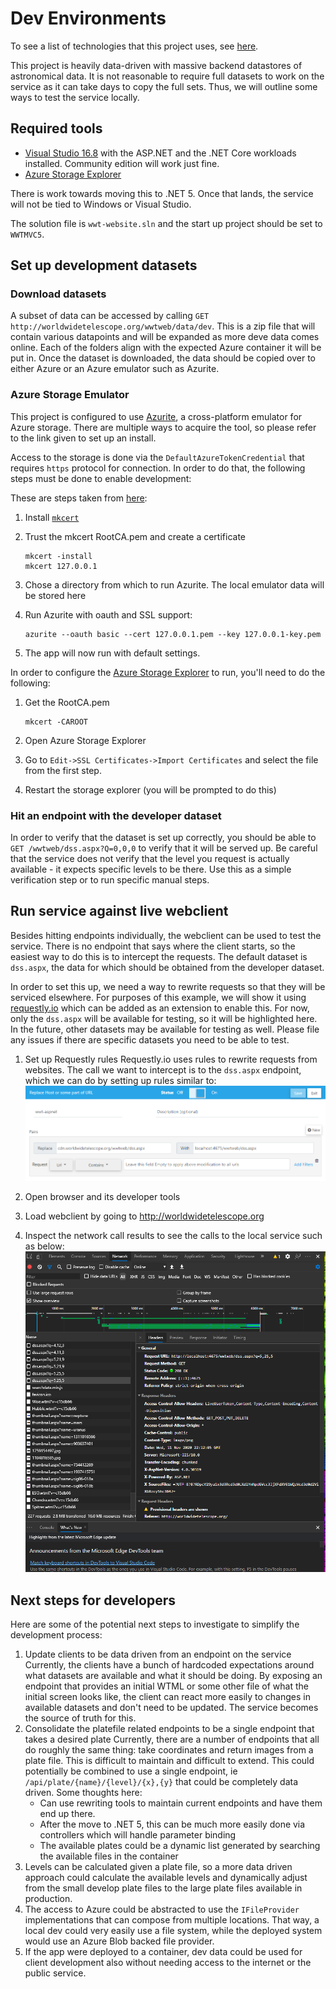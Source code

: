 # Dev Environments

To see a list of technologies that this project uses, see [here](technologies.md).

This project is heavily data-driven with massive backend datastores of astronomical data. It is not reasonable to require full datasets to work on the service as it can take days to copy the full sets. Thus, we will outline some ways to test the service locally.

## Required tools

- [Visual Studio 16.8](https://visualstudio.microsoft.com/) with the ASP.NET and the .NET Core workloads installed. Community edition will work just fine.
- [Azure Storage Explorer](https://azure.microsoft.com/en-us/features/storage-explorer/)

There is work towards moving this to .NET 5. Once that lands, the service will not be tied to Windows or Visual Studio.

The solution file is `wwt-website.sln` and the start up project should be set to `WWTMVC5`.

## Set up development datasets

### Download datasets
A subset of data can be accessed by calling `GET http://worldwidetelescope.org/wwtweb/data/dev`. This is a zip file that will contain various datapoints and will be expanded as more deve data comes online. Each of the folders align with the expected Azure container it will be put in. Once the dataset is downloaded, the data should be copied over to either Azure or an Azure emulator such as Azurite.

### Azure Storage Emulator
This project is configured to use [Azurite](https://docs.microsoft.com/en-us/azure/storage/common/storage-use-azurite), a cross-platform emulator for Azure storage. There are multiple ways to acquire the tool, so please refer to the link given to set up an install.

Access to the storage is done via the `DefaultAzureTokenCredential` that requires `https` protocol for connection. In order to do that, the following steps must be done to enable development:

These are steps taken from [here](https://blog.jongallant.com/2020/04/local-azure-storage-development-with-azurite-azuresdks-storage-explorer/):

1. Install [`mkcert`](https://github.com/FiloSottile/mkcert#installation)
1. Trust the mkcert RootCA.pem and create a certificate

	```
	mkcert -install
	mkcert 127.0.0.1
	```
1. Chose a directory from which to run Azurite. The local emulator data will be stored here
1. Run Azurite with oauth and SSL support:

	```
	azurite --oauth basic --cert 127.0.0.1.pem --key 127.0.0.1-key.pem
	```
1. The app will now run with default settings.

In order to configure the [Azure Storage Explorer](https://azure.microsoft.com/en-us/features/storage-explorer/) to run, you'll need to do the following:

1. Get the RootCA.pem

	```
	mkcert -CAROOT
	```
1. Open Azure Storage Explorer
1. Go to `Edit->SSL Certificates->Import Certificates` and select the file from the first step.
1. Restart the storage explorer (you will be prompted to do this)

### Hit an endpoint with the developer dataset
In order to verify that the dataset is set up correctly, you should be able to `GET /wwtweb/dss.aspx?Q=0,0,0` to verify that it will be served up. Be careful that the service does not verify that the level you request is actually available - it expects specific levels to be there. Use this as a simple verification step or to run specific manual steps.

## Run service against live webclient
Besides hitting endpoints individually, the webclient can be used to test the service. There is no endpoint that says where the client starts, so the easiest way to do this is to intercept the requests. The default dataset is `dss.aspx`, the data for which should be obtained from the developer dataset.

In order to set this up, we need a way to rewrite requests so that they will be serviced elsewhere. For purposes of this example, we will show it using [requestly.io](https://requestly.io/) which can be added as an extension to enable this. For now, only the `dss.aspx` will be available for testing, so it will be highlighted here. In the future, other datasets may be available for testing as well. Please file any issues if there are specific datasets you need to be able to test.

1. Set up Requestly rules
    Requestly.io uses rules to rewrite requests from websites. The call we want to intercept is to the `dss.aspx` endpoint, which we can do by setting up rules similar to:
  ![requestly example](requestly.png)

1. Open browser and its developer tools
1. Load webclient by going to http://worldwidetelescope.org
1. Inspect the network call results to see the calls to the local service such as below:
  ![dev tool example](rewritten-request.png)

## Next steps for developers
Here are some of the potential next steps to investigate to simplify the development process:

1. Update clients to be data driven from an endpoint on the service
  Currently, the clients have a bunch of hardcoded expectations around what datasets are available and what it should be doing. By exposing an endpoint that provides an initial WTML or some other file of what the initial screen looks like, the client can react more easily to changes in available datasets and don't need to be updated. The service becomes the source of truth for this.
1. Consolidate the platefile related endpoints to be a single endpoint that takes a desired plate
  Currently, there are a number of endpoints that all do roughly the same thing: take coordinates and return images from a plate file. This is difficult to maintain and difficult to extend. This could potentially be combined to use a single endpoint, ie `/api/plate/{name}/{level}/{x},{y}` that could be completely data driven. Some thoughts here:
    - Can use rewriting tools to maintain current endpoints and have them end up there.
    - After the move to .NET 5, this can be much more easily done via controllers which will handle parameter binding
    - The available plates could be a dynamic list generated by searching the available files in the container
1. Levels can be calculated given a plate file, so a more data driven approach could calculate the available levels and dynamically adjust from the small develop plate files to the large plate files available in production.
1. The access to Azure could be abstracted to use the `IFileProvider` implementations that can compose from multiple locations. That way, a local dev could very easily use a file system, while the deployed system would use an Azure Blob backed file provider.
1. If the app were deployed to a container, dev data could be used for client development also without needing access to the internet or the public service.